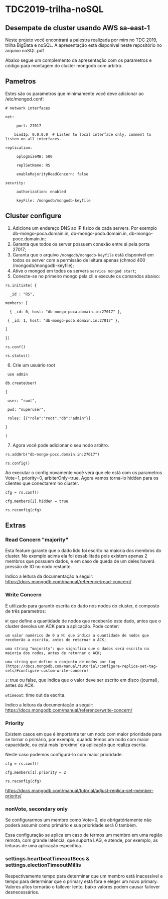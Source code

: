 # TDC2019-trilha-noSQL
## Desempate de cluster usando AWS sa-east-1

Neste projeto você encontrará a palestra realizada por mim no TDC 2019, trilha BigData e noSQL.
A apresentação está disponivel neste repositório no arquivo noSQL.pdf

Abaixo segue um complemento da apresentação com os parametros e código para montagem do cluster mongodb com arbitro.

## Pametros

Estes são os parametros que minimamente você deve adicionar ao /etc/mongod.conf:

  `# network interfaces`
  
  `net:`
  
  `     port: 27017`
  
  `     bindIp: 0.0.0.0  # Listen to local interface only, comment to listen on all interfaces. `
  
  
  `replication: `
  
  `     oplogSizeMB: 500`
  
  `     replSetName: RS`
  
  `     enableMajorityReadConcern: false`
  
  
  `security:`
  
  `     authorization: enabled`
  
  `     keyFile: /mongodb/mongodb-keyfile`

## Cluster configure

1. Adicione um endereço DNS ao IP fisico de cada servers. Por exemplo db-mongo-poca.domain.in, db-mongo-pocb.domain.in, db-mongo-pocc.domain.in;
2. Garanta que todos os server possuem conexão entre si pela porta 27017;
3. Garanta que o arquivo `/mongodb/mongodb-keyfile` está disponivel em todos os server com a permissão de leitura apenas (chmod 400 /mongodb/mongodb-keyfile);
4. Ative o mongod em todos os servers `service mongod start`;
5. Conecte-se no primeiro mongo pela cli e execute os comandos abaixo:

  `rs.initiate( {`
  
  `  _id : "RS",`
  
  `members: [`
  
  `  { _id: 0, host: "db-mongo-poca.domain.in:27017" },`
  
  ` { _id: 1, host: "db-mongo-pocb.domain.in:27017" },`
  
  ` ] `
  
  ` }) `
  
  ` rs.conf() `
  
  ` rs.status() `
  
  6. Crie um usuário root
  
  ` use admin`
    
  ` db.createUser( `
    
  ` { `
    
  `  user: "root", `
    
  `  pwd: "superuser", `
    
  `  roles: [{"role":"root","db":"admin"}] `
    
  ` } `
 
  ` ) `
 
 7. Agora você pode adicionar o seu nodo arbitro.
 
  `rs.addArb("db-mongo-pocc.domain.in:27017")`
  
  `rs.config()`
  
  Ao executar o config novamente você verá que ele está com os parametros Vote=1, priority=0, arbiterOnly=true. Agora vamos torna-lo hidden para os clientes que conectarem no cluster.
  
  `cfg = rs.conf()`
  
  `cfg.members[2].hidden = true`
  
  `rs.reconfig(cfg)`


## Extras


### Read Concern "majority"
  
  Esta feature garante que o dado lido foi escrito na maioria dos membros do cluster. No exemplo acima ela foi desabilitada pois existem apenas 2 membros que possuem dados, e em caso de queda de um deles haverá pressão de IO no nodo restante.

  Indico a leitura da documentação a seguir: https://docs.mongodb.com/manual/reference/read-concern/


### Write Concern

  É utilizado para garantir escrita do dado nos nodos do cluster, é composto de três parametros:
  
  `W`: que define a quantidade de nodos que receberão este dado, antes que o cluster devolva um ACK para a aplicação. Pode conter:
  
    um valor numérico de 0 a N: que indica a quantidade de nodos que receberão a escrita, antes de retornar o ACK;
    
    uma string "majority": que significa que o dados será escrito na maioria dos nodos, antes de retornar o ACK;
    
    uma string que define o conjunto de nodos por tag (https://docs.mongodb.com/manual/tutorial/configure-replica-set-tag-sets/#configure-custom-write-concern)
    
    
  `J`: true ou false, que indica que o valor deve ser escrito em disco (journal), antes do ACK.
  
  
  `wtimeout`: time out da escrita.

  Indico a leitura da documentação a seguir: https://docs.mongodb.com/manual/reference/write-concern/


### Priority

  Existem casos em que é importante ter um nodo com maior prioridade para se tornar o primário, por exemplo, quando temos um nodo com maior capacidade, ou está mais 'proximo' da aplicação que realiza escrita.
  
  Neste caso podemos configurá-lo com maior prioridade.
  
  `cfg = rs.conf()`
  
  `cfg.members[1].priority = 2`
  
  `rs.reconfig(cfg)`

  https://docs.mongodb.com/manual/tutorial/adjust-replica-set-member-priority/


### nonVote, secondary only

  Se configurarmos um membro como Vote=0, ele obrigatóriamente não poderá assumir como primário e sua prioridade será 0 também.

  Essa configuração se aplica em caso de termos um membro em uma região remota, com grande latência, que suporta LAG, e atende, por exemplo, as leituras de uma aplicação específica.


### settings.heartbeatTimeoutSecs & settings.electionTimeoutMillis

  Respectivamente tempo para determinar que um membro está inacessível e tempo para determinar que o primary está fora e eleger um novo primary. Valores altos tornarão o failover lento, baixo valores podem causar failover desnecessários.
